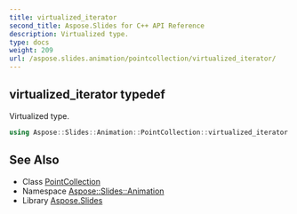 ```yaml
---
title: virtualized_iterator
second_title: Aspose.Slides for C++ API Reference
description: Virtualized type.
type: docs
weight: 209
url: /aspose.slides.animation/pointcollection/virtualized_iterator/
---
```

## virtualized_iterator typedef


Virtualized type.

```cpp
using Aspose::Slides::Animation::PointCollection::virtualized_iterator =  typename iterator_holder_type::virtualized_iterator
```

## See Also

* Class [PointCollection](../)
* Namespace [Aspose::Slides::Animation](../../)
* Library [Aspose.Slides](../../../)